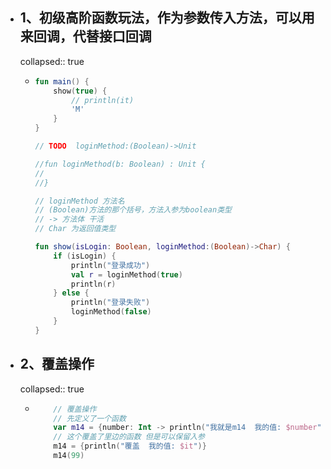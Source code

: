 - ## 1、初级高阶函数玩法，作为参数传入方法，可以用来回调，代替接口回调
  collapsed:: true
	- ```kotlin
	  fun main() {
	      show(true) {
	          // println(it)
	          'M'
	      }
	  }
	  
	  // TODO  loginMethod:(Boolean)->Unit
	  
	  //fun loginMethod(b: Boolean) : Unit {
	  //
	  //}
	  
	  // loginMethod 方法名
	  // (Boolean)方法的那个括号，方法入参为boolean类型
	  // -> 方法体 干活
	  // Char 为返回值类型
	  
	  fun show(isLogin: Boolean, loginMethod:(Boolean)->Char) {
	      if (isLogin) {
	          println("登录成功")
	          val r = loginMethod(true)
	          println(r)
	      } else {
	          println("登录失败")
	          loginMethod(false)
	      }
	  }
	  ```
- ## 2、覆盖操作
  collapsed:: true
	- ```kotlin
	      // 覆盖操作
	      // 先定义了一个函数
	      var m14 = {number: Int -> println("我就是m14  我的值: $number")}
	      // 这个覆盖了里边的函数 但是可以保留入参
	      m14 = {println("覆盖  我的值: $it")}
	      m14(99)
	  
	  ```